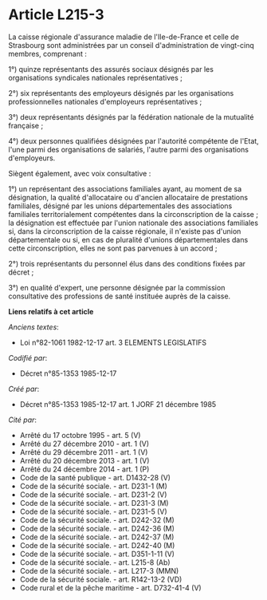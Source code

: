 # Article L215-3

La caisse régionale d'assurance maladie de l'Ile-de-France et celle de Strasbourg sont administrées par un conseil
d'administration de vingt-cinq membres, comprenant   : 

1°) quinze représentants des assurés sociaux désignés par les organisations syndicales nationales représentatives ; 

2°) six représentants des employeurs désignés par les organisations professionnelles nationales d'employeurs
représentatives ; 

3°) deux représentants désignés par la fédération nationale de la mutualité française ; 

4°) deux personnes qualifiées désignées par l'autorité compétente de l'Etat, l'une parmi des organisations de salariés,
l'autre parmi des organisations d'employeurs. 

Siègent également, avec voix consultative : 

1°) un représentant des associations familiales ayant, au moment de sa désignation, la qualité d'allocataire ou d'ancien
allocataire de prestations familiales, désigné par les unions départementales des associations familiales territorialement
compétentes dans la circonscription de la caisse ; la désignation est effectuée par l'union nationale des associations
familiales si, dans la circonscription de la caisse régionale, il n'existe pas d'union départementale ou si, en cas de
pluralité d'unions départementales dans cette circonscription, elles ne sont pas parvenues à un accord ; 

2°) trois représentants du personnel élus dans des conditions fixées par décret ; 

3°) en qualité d'expert, une personne désignée par la commission consultative des professions de santé instituée auprès de la
caisse.

**Liens relatifs à cet article**

_Anciens textes_:

  - Loi n°82-1061 1982-12-17 art. 3 ELEMENTS LEGISLATIFS

_Codifié par_:

  - Décret n°85-1353 1985-12-17

_Créé par_:

  - Décret n°85-1353 1985-12-17 art. 1 JORF 21 décembre 1985

_Cité par_:

  - Arrêté du 17 octobre 1995 - art. 5 (V)
  - Arrêté du 27 décembre 2010 - art. 1 (V)
  - Arrêté du 29 décembre 2011 - art. 1 (V)
  - Arrêté du 20 décembre 2013 - art. 1 (V)
  - Arrêté du 24 décembre 2014 - art. 1 (P)
  - Code de la santé publique - art. D1432-28 (V)
  - Code de la sécurité sociale. - art. D231-1 (M)
  - Code de la sécurité sociale. - art. D231-2 (V)
  - Code de la sécurité sociale. - art. D231-3 (M)
  - Code de la sécurité sociale. - art. D231-5 (V)
  - Code de la sécurité sociale. - art. D242-32 (M)
  - Code de la sécurité sociale. - art. D242-36 (M)
  - Code de la sécurité sociale. - art. D242-37 (M)
  - Code de la sécurité sociale. - art. D242-40 (M)
  - Code de la sécurité sociale. - art. D351-1-11 (V)
  - Code de la sécurité sociale. - art. L215-8 (Ab)
  - Code de la sécurité sociale. - art. L217-3 (MMN)
  - Code de la sécurité sociale. - art. R142-13-2 (VD)
  - Code rural et de la pêche maritime - art. D732-41-4 (V)
